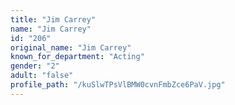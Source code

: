 ```yaml
---
title: "Jim Carrey"
name: "Jim Carrey"
id: "206"
original_name: "Jim Carrey"
known_for_department: "Acting"
gender: "2"
adult: "false"
profile_path: "/kuSlwTPsVlBMW0cvnFmbZce6PaV.jpg"
---
```


